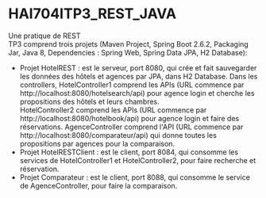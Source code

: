 # HAI704ITP3_REST_JAVA
Une pratique de REST  
TP3 comprend trois projets (Maven Project, Spring Boot 2.6.2, Packaging Jar, Java 8, Dependencies : Spring Web, Spring Data JPA, H2 Database):  
- Projet HotelREST : est le serveur, port 8080, qui crée et fait sauvegarder les données des hôtels et agences par JPA, dans H2 Database. Dans les controllers, HotelController1 comprend les APIs (URL commence par http://localhost:8080/hotelsearch/api) pour agence login et cherche les propositions des hôtels et leurs chambres.  
HotelController2 comprend les APIs (URL commence par http://localhost:8080/hotelbook/api) pour agence login et faire des réservations. AgenceController comprend l'API (URL commence par http://localhost:8080/comparateur/api) qui donne toutes les propositions par agences pour la comparaison.
- Projet HotelRESTClient : est le client, port 8084, qui consomme les services de HotelController1 et HotelController2, pour faire recherche et réservation.
- Projet Comparateur : est le client, port 8088, qui consomme le service de AgenceController, pour faire la comparaison.
